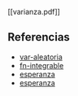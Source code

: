 [[varianza.pdf]]

## Referencias
- [var-aleatoria](./var-aleatoria.md)
- [fn-integrable](./fn-integrable.md)
- [esperanza](./esperanza.md)
- [esperanza](./esperanza.md)
